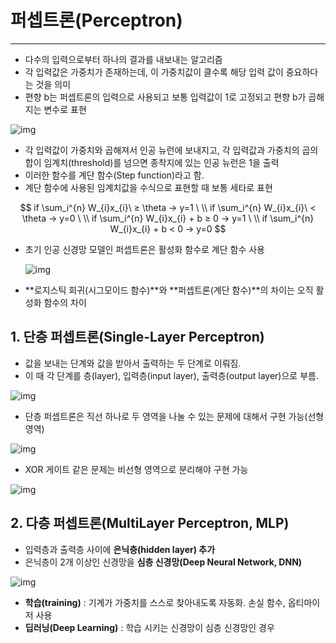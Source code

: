 # 퍼셉트론(Perceptron)

<hr>

- 다수의 입력으로부터 하나의 결과를 내보내는 알고리즘
- 각 입력값은 가중치가 존재하는데, 이 가중치값이 클수록 해당 입력 값이 중요하다는 것을 의미
- 편향 b는 퍼셉트론의 입력으로 사용되고 보통 입력값이 1로 고정되고 편향 b가 곱해지는 변수로 표현

![img](https://wikidocs.net/images/page/24958/perceptron2_final.PNG)

- 각 입력값이 가중치와 곱해져서 인공 뉴런에 보내지고, 각 입력값과 가중치의 곱의 합이 임계치(threshold)를 넘으면 종착지에 있는 인공 뉴런은 1을 출력
- 이러한 함수를 계단 함수(Step function)라고 함.
- 계단 함수에 사용된 임계치값을 수식으로 표현할 때 보통 세타로 표현

$$
if \sum_i^{n} W_{i}x_{i}\ ≥ \theta → y=1
\
\\
if \sum_i^{n} W_{i}x_{i}\ < \theta → y=0
\
\\
if \sum_i^{n} W_{i}x_{i} + b ≥ 0 → y=1
\
\\
if \sum_i^{n} W_{i}x_{i} + b < 0 → y=0
$$

- 초기 인공 신경망 모델인 퍼셉트론은 활성화 함수로 계단 함수 사용

  ![img](https://wikidocs.net/images/page/24987/step_function.PNG)

- **로지스틱 회귀(시그모이드 함수)**와 **퍼셉트론(계단 함수)**의 차이는 오직 활성화 함수의 차이



## 1. 단층 퍼셉트론(Single-Layer Perceptron)

- 값을 보내는 단계와 값을 받아서 출력하는 두 단계로 이뤄짐.
- 이 때 각 단계를 층(layer), 입력층(input layer), 출력층(output layer)으로 부름.

![img](https://wikidocs.net/images/page/24958/perceptron3_final.PNG)

- 단층 퍼셉트론은 직선 하나로 두 영역을 나눌 수 있는 문제에 대해서 구현 가능(선형 영역)

![img](https://wikidocs.net/images/page/24958/oragateandnandgate.PNG)

- XOR 게이트 같은 문제는 비선형 영역으로 분리해야 구현 가능

![img](https://wikidocs.net/images/page/24958/xorgraphandxorgate.PNG)



## 2. 다층 퍼셉트론(MultiLayer Perceptron, MLP)

- 입력층과 출력층 사이에 **은닉층(hidden layer) 추가**
- 은닉층이 2개 이상인 신경망을 **심층 신경망(Deep Neural Network, DNN)**

![img](https://wikidocs.net/images/page/24958/%EC%9E%85%EC%9D%80%EC%B8%B5.PNG)

- **학습(training)** : 기계가 가중치를 스스로 찾아내도록 자동화. 손실 함수, 옵티마이저 사용
- **딥러닝(Deep Learning)** : 학습 시키는 신경망이 심층 신경망인 경우